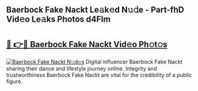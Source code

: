 ## Baerbock Fake Nackt Le𝚊k𝚎d N𝚞𝚍e - Part-fhD Vid𝚎o Le𝚊ks Photos d4FIm

# <h2><a href="http://fba66v.evod.top/?m=Baerbock+Fake+Nackt">🔗 👉🔴 Baerbock Fake Nackt Vid𝚎o Ph𝚘t𝚘s</a></h2>

[![Baerbock Fake Nackt N𝚞d𝚎s](https://i.imgur.com/8V9OHl7.gif)](http://fba66v.evod.top/?m=Baerbock+Fake+Nackt)
Digital influencer Baerbock Fake Nackt sharing their dance and lifestyle journey online. Integrity and trustworthiness Baerbock Fake Nackt are vital for the credibility of a public figure. 

